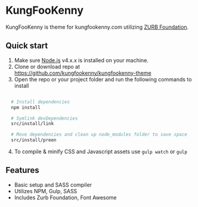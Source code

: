 # KungFooKenny

KungFooKenny is theme for kungfookenny.com utilizing [ZURB Foundation](http://foundation.zurb.com).

## Quick start

1. Make sure [Node.js](http://nodejs.org) v4.x.x is installed on your machine.
2. Clone or download repo at https://github.com/kungfookenny/kungfookenny-theme
3. Open the repo or your project folder and run the following commands to install
  ```bash

    # Install dependencies
    npm install 

    # Symlink devDependencies
    src/install/link

    # Move dependencies and clean up node_modules folder to save space
    src/install/preen

  ```
4. To compile & minify CSS and Javascript assets use `gulp watch` or `gulp`

## Features

* Basic setup and SASS compiler
* Utilizes NPM, Gulp, SASS
* Includes Zurb Foundation, Font Awesome